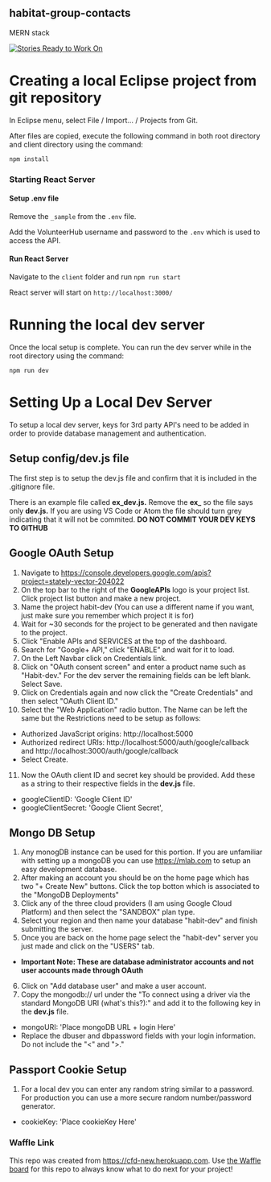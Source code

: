 ## habitat-group-contacts

MERN stack

[![Stories Ready to Work On](https://badge.waffle.io/codefordenver/habitat-group-contacts.svg?label=ready&title=Cards%20Ready%20To%20Work%20On)](https://waffle.io/codefordenver/habitat-group-contacts)

# Creating a local Eclipse project from git repository

In Eclipse menu, select File / Import... / Projects from Git.

After files are copied, execute the following command in both root directory and client directory using the command:

`npm install`

### Starting React Server

#### Setup .env file

Remove the `_sample` from the `.env` file.

Add the VolunteerHub username and password to the `.env` which is used to access the API.

#### Run React Server

Navigate to the `client` folder and run `npm run start`

React server will start on `http://localhost:3000/`

# Running the local dev server

Once the local setup is complete. You can run the dev server while in the root directory using the command:

`npm run dev`

# Setting Up a Local Dev Server

To setup a local dev server, keys for 3rd party API's need to be added in order to provide database management and authentication.

## Setup config/dev.js file

The first step is to setup the dev.js file and confirm that it is included in the .gitignore file.

There is an example file called **ex_dev.js.** Remove the **ex\_** so the file says only **dev.js.** If you are using VS Code or Atom the file should turn grey indicating that it will not be commited.
**DO NOT COMMIT YOUR DEV KEYS TO GITHUB**

## Google OAuth Setup

1.  Navigate to https://console.developers.google.com/apis?project=stately-vector-204022
2.  On the top bar to the right of the **GoogleAPIs** logo is your project list. Click project list button and make a new project.
3.  Name the project habit-dev (You can use a different name if you want, just make sure you remember which project it is for)
4.  Wait for ~30 seconds for the project to be generated and then navigate to the project.
5.  Click "Enable APIs and SERVICES at the top of the dashboard.
6.  Search for "Google+ API," click "ENABLE" and wait for it to load.
7.  On the Left Navbar click on Credentials link.
8.  Click on "OAuth consent screen" and enter a product name such as "Habit-dev." For the dev server the remaining fields can be left blank.  Select Save.
9.  Click on Credentials again and now click the "Create Credentials" and then select "OAuth Client ID."
10. Select the "Web Application" radio button. The Name can be left the same but the Restrictions need to be setup as follows:

- Authorized JavaScript origins: http://localhost:5000
- Authorized redirect URIs: http://localhost:5000/auth/google/callback and http://localhost:3000/auth/google/callback
- Select Create.

11. Now the OAuth client ID and secret key should be provided. Add these as a string to their respective fields in the **dev.js** file.

- googleClientID: 'Google Client ID'
- googleClientSecret: 'Google Client Secret',

## Mongo DB Setup

1.  Any monogDB instance can be used for this portion. If you are unfamiliar with setting up a mongoDB you can use https://mlab.com to setup an easy development database.
2.  After making an account you should be on the home page which has two "+ Create New" buttons. Click the top botton which is associated to the "MongoDB Deployments"
3.  Click any of the three cloud providers (I am using Google Cloud Platform) and then select the "SANDBOX" plan type.
4.  Select your region and then name your database "habit-dev" and finish submitting the server.
5.  Once you are back on the home page select the "habit-dev" server you just made and click on the "USERS" tab.

- **Important Note: These are database administrator accounts and not user accounts made through OAuth**

6.  Click on "Add database user" and make a user account.
7.  Copy the mongodb:// url under the "To connect using a driver via the standard MongoDB URI (what's this?):" and add it to the following key in the **dev.js** file.

- mongoURI: 'Place mongoDB URL + login Here'
- Replace the dbuser and dbpassword fields with your login information. Do not include the "<" and ">."

## Passport Cookie Setup

1.  For a local dev you can enter any random string similar to a password. For production you can use a more secure random number/password generator.

- cookieKey: 'Place cookieKey Here'


### Waffle Link

This repo was created from https://cfd-new.herokuapp.com. Use [the Waffle board](https://waffle.io/codefordenver/habitat-group-contacts) for this repo to always know what to do next for your project!

